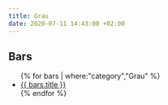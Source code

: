 ```yaml
---
title: Grau
date: 2020-07-11 14:43:00 +02:00
---
```


## Bars
<ul>
{% for bars | where:"category","Grau" %}
<li><a href="{{ bars.url }}"> {{ bars.title }}</a> </li>
{% endfor %}
</ul>